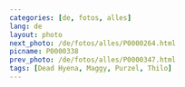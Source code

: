 ```yaml
---
categories: [de, fotos, alles]
lang: de
layout: photo
next_photo: /de/fotos/alles/P0000264.html
picname: P0000338
prev_photo: /de/fotos/alles/P0000347.html
tags: [Dead Hyena, Maggy, Purzel, Thilo]
---
```

